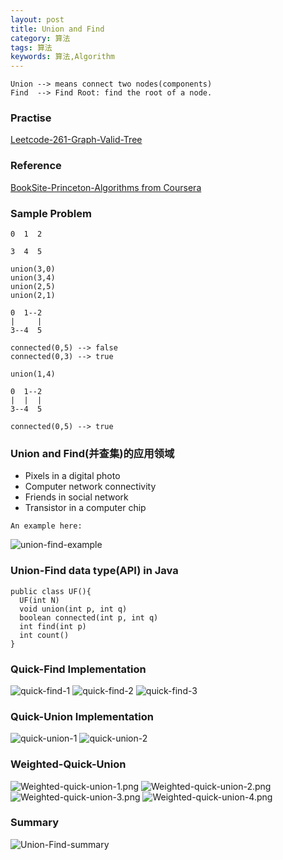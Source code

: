```yaml
---
layout: post
title: Union and Find
category: 算法
tags: 算法
keywords: 算法,Algorithm
---
```


```
Union --> means connect two nodes(components)
Find  --> Find Root: find the root of a node.
```

### Practise

[Leetcode-261-Graph-Valid-Tree](https://leetcode.com/problems/graph-valid-tree/)

### Reference

[BookSite-Princeton-Algorithms from Coursera](http://algs4.cs.princeton.edu/15uf/)

### Sample Problem

```
0  1  2

3  4  5

union(3,0)
union(3,4)
union(2,5)
union(2,1)

0  1--2
|     |
3--4  5

connected(0,5) --> false
connected(0,3) --> true

union(1,4)

0  1--2
|  |  |
3--4  5

connected(0,5) --> true
```

### Union and Find(并查集)的应用领域

- Pixels in a digital photo
- Computer network connectivity
- Friends in social network
- Transistor in a computer chip

`An example here:`

![union-find-example](/assets/img/posts/algorithm/2016-04-08/union-find-example.png)

### Union-Find data type(API) in Java

```
public class UF(){
  UF(int N)
  void union(int p, int q)
  boolean connected(int p, int q)
  int find(int p)
  int count()
}
```

### Quick-Find Implementation

![quick-find-1](/assets/img/posts/algorithm/2016-04-08/quick-find-1.png)
![quick-find-2](/assets/img/posts/algorithm/2016-04-08/quick-find-2.png)
![quick-find-3](/assets/img/posts/algorithm/2016-04-08/quick-find-3.png)

### Quick-Union Implementation

![quick-union-1](/assets/img/posts/algorithm/2016-04-08/quick-union-1.png)
![quick-union-2](/assets/img/posts/algorithm/2016-04-08/quick-union-2.png)

### Weighted-Quick-Union

![Weighted-quick-union-1.png](/assets/img/posts/algorithm/2016-04-08/Weighted-quick-union-1.png)
![Weighted-quick-union-2.png](/assets/img/posts/algorithm/2016-04-08/Weighted-quick-union-2.png)
![Weighted-quick-union-3.png](/assets/img/posts/algorithm/2016-04-08/Weighted-quick-union-3.png)
![Weighted-quick-union-4.png](/assets/img/posts/algorithm/2016-04-08/Weighted-quick-union-4.png)

### Summary

![Union-Find-summary](/assets/img/posts/algorithm/2016-04-08/summary.png)

